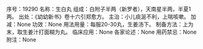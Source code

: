 序号：19290
名称：生白丸
组成：白附子半两（新罗者），天南星半两，半夏1两。
出处：《幼幼新书》卷十六引郑愈方。
主治：小儿痰涎不利，上喘咳嗽。
加减：None
功效：None
用法用量：每服20-30丸，生姜汤下。
制备方法：上为末，取生姜汁打面糊为丸。
临床应用：None
各家论述：None
用药禁忌：None
附注：None
